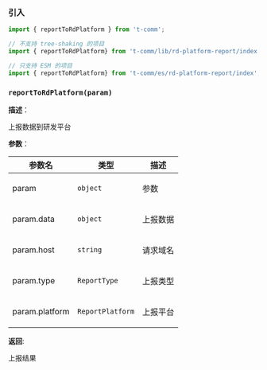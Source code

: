 
### 引入

```ts
import { reportToRdPlatform } from 't-comm';

// 不支持 tree-shaking 的项目
import { reportToRdPlatform} from 't-comm/lib/rd-platform-report/index';

// 只支持 ESM 的项目
import { reportToRdPlatform} from 't-comm/es/rd-platform-report/index';
```


### `reportToRdPlatform(param)` 


**描述**：<p>上报数据到研发平台</p>

**参数**：


| 参数名 | 类型 | 描述 |
| --- | --- | --- |
| param | <code>object</code> | <p>参数</p> |
| param.data | <code>object</code> | <p>上报数据</p> |
| param.host | <code>string</code> | <p>请求域名</p> |
| param.type | <code>ReportType</code> | <p>上报类型</p> |
| param.platform | <code>ReportPlatform</code> | <p>上报平台</p> |

**返回**: <p>上报结果</p>

